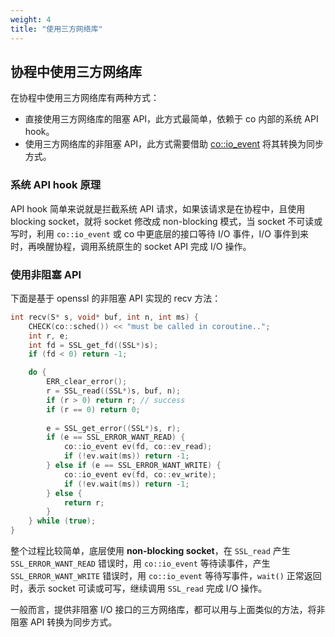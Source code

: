 ```yaml
---
weight: 4
title: "使用三方网络库"
---
```



## 协程中使用三方网络库

在协程中使用三方网络库有两种方式：

- 直接使用三方网络库的阻塞 API，此方式最简单，依赖于 co 内部的系统 API hook。
- 使用三方网络库的非阻塞 API，此方式需要借助 [co::io_event](../../concurrency/coroutine/io_event/) 将其转换为同步方式。



### 系统 API hook 原理

API hook 简单来说就是拦截系统 API 请求，如果该请求是在协程中，且使用 blocking socket，就将 socket 修改成 non-blocking 模式，当 socket 不可读或写时，利用 `co::io_event` 或 co 中更底层的接口等待 I/O 事件，I/O 事件到来时，再唤醒协程，调用系统原生的 socket API 完成 I/O 操作。



### 使用非阻塞 API

下面是基于 openssl 的非阻塞 API 实现的 recv 方法：

```cpp
int recv(S* s, void* buf, int n, int ms) {
    CHECK(co::sched()) << "must be called in coroutine..";
    int r, e;
    int fd = SSL_get_fd((SSL*)s);
    if (fd < 0) return -1;

    do {
        ERR_clear_error();
        r = SSL_read((SSL*)s, buf, n);
        if (r > 0) return r; // success
        if (r == 0) return 0;
 
        e = SSL_get_error((SSL*)s, r);
        if (e == SSL_ERROR_WANT_READ) {
            co::io_event ev(fd, co::ev_read);
            if (!ev.wait(ms)) return -1;
        } else if (e == SSL_ERROR_WANT_WRITE) {
            co::io_event ev(fd, co::ev_write);
            if (!ev.wait(ms)) return -1;
        } else {
            return r;
        }
    } while (true);
}
```

整个过程比较简单，底层使用 **non-blocking socket**，在 `SSL_read` 产生 `SSL_ERROR_WANT_READ` 错误时，用 `co::io_event` 等待读事件，产生 `SSL_ERROR_WANT_WRITE` 错误时，用 `co::io_event` 等待写事件，`wait()` 正常返回时，表示 socket 可读或可写，继续调用 `SSL_read` 完成 I/O 操作。

一般而言，提供非阻塞 I/O 接口的三方网络库，都可以用与上面类似的方法，将非阻塞 API 转换为同步方式。
